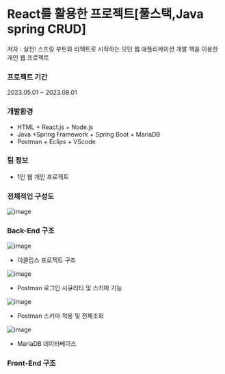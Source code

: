 # React를 활용한 프로젝트[풀스택,Java spring CRUD]
저자 : 실전! 스프링 부트와 리액트로 시작하는 모던 웹 애플리케이션 개발 책을 이용한 개인 웹 프로젝트
### 프로젝트 기간

2023.05.01 ~ 2023.08.01

### 개발환경

- HTML + React.js + Node.js
- Java +Spring Framework + Spring Boot + MariaDB
- Postman + Eclips + VScode

### 팀 정보

- 1인 웹 개인 프로젝트


### 전체적인 구성도
![image](https://github.com/Attackdie/cardatabase/assets/115523526/43bada2a-8934-4152-bf6d-ca59a05ad91e)

### Back-End 구조
![image](https://github.com/Attackdie/cardatabase/assets/115523526/83fe8d5f-56ae-43e3-8a9e-c0d1e7a413be)

- 이클립스 프로젝트 구조

![image](https://github.com/Attackdie/cardatabase/assets/115523526/33c20701-9a35-4f39-9c66-039b748f87f1)

- Postman 로그인 시큐리티 및 스키마 기능

![image](https://github.com/Attackdie/cardatabase/assets/115523526/daa3174c-0673-4ff0-86cd-8c9cf8aa0796)

- Postman 스키마 적용 및 전체조회

![image](https://github.com/Attackdie/cardatabase/assets/115523526/6b18532b-5c5c-4e2c-9f07-1b5e9e25bfbb)

- MariaDB 데이터베이스

### Front-End 구조
